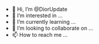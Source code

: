 - 👋 Hi, I’m @DiorUpdate
- 👀 I’m interested in ...
- 🌱 I’m currently learning ...
- 💞️ I’m looking to collaborate on ...
- 📫 How to reach me ...

<!---
DiorUpdate/DiorUpdate is a ✨ special ✨ repository because its `README.md` (this file) appears on your GitHub profile.
You can click the Preview link to take a look at your changes.
--->
